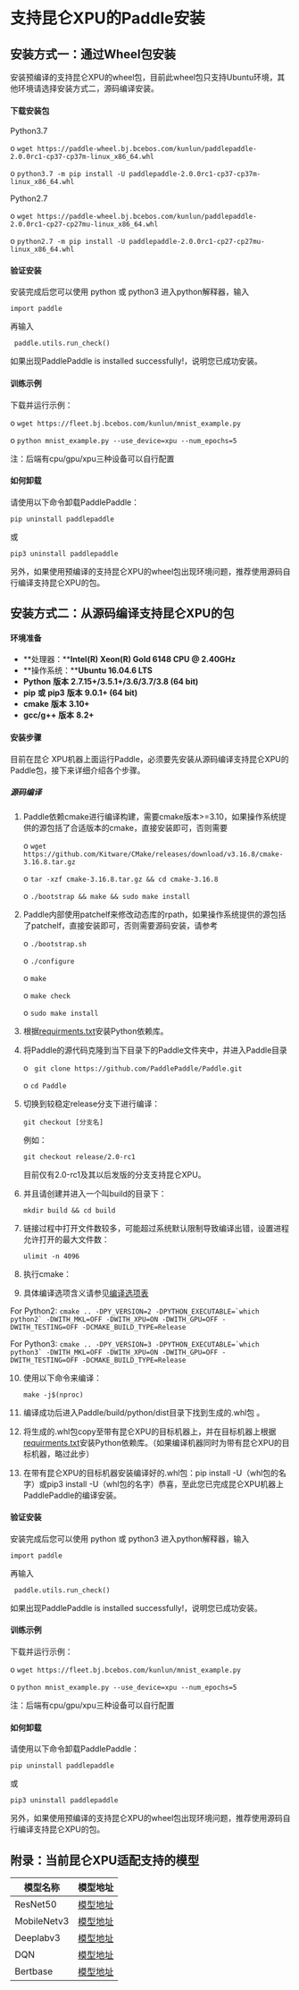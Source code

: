 # 支持昆仑XPU的Paddle安装

## 安装方式一：通过Wheel包安装

安装预编译的支持昆仑XPU的wheel包，目前此wheel包只支持Ubuntu环境，其他环境请选择安装方式二，源码编译安装。

#### 下载安装包

Python3.7

o  ```wget https://paddle-wheel.bj.bcebos.com/kunlun/paddlepaddle-2.0.0rc1-cp37-cp37m-linux_x86_64.whl```

o  ```python3.7 -m pip install -U paddlepaddle-2.0.0rc1-cp37-cp37m-linux_x86_64.whl ```

Python2.7

o  ```wget https://paddle-wheel.bj.bcebos.com/kunlun/paddlepaddle-2.0.0rc1-cp27-cp27mu-linux_x86_64.whl```

o  ```python2.7 -m pip install -U paddlepaddle-2.0.0rc1-cp27-cp27mu-linux_x86_64.whl```



#### 验证安装

安装完成后您可以使用 python 或 python3 进入python解释器，输入

```import paddle ```

再输入

``` paddle.utils.run_check()```

如果出现PaddlePaddle is installed successfully!，说明您已成功安装。



#### 训练示例

下载并运行示例：

o  ```wget https://fleet.bj.bcebos.com/kunlun/mnist_example.py ```

o  ```python mnist_example.py --use_device=xpu --num_epochs=5```

注：后端有cpu/gpu/xpu三种设备可以自行配置


#### 如何卸载

请使用以下命令卸载PaddlePaddle：

 ```pip uninstall paddlepaddle```

或

 ```pip3 uninstall paddlepaddle ```

另外，如果使用预编译的支持昆仑XPU的wheel包出现环境问题，推荐使用源码自行编译支持昆仑XPU的包。





## 安装方式二：从源码编译支持昆仑XPU的包

#### 环境准备

- **处理器：****Intel(R) Xeon(R) Gold 6148 CPU @ 2.40GHz**
- **操作系统：****Ubuntu 16.04.6 LTS**
- **Python** **版本**     **2.7.15+/3.5.1+/3.6/3.7/3.8 (64 bit)**
- **pip** **或** **pip3** **版本** **9.0.1+ (64 bit)**
- **cmake**  **版本** **3.10+**
- **gcc/g++**  **版本** **8.2+**

#### 安装步骤

目前在昆仑 XPU机器上面运行Paddle，必须要先安装从源码编译支持昆仑XPU的Paddle包，接下来详细介绍各个步骤。

##### **源码编译**

1. Paddle依赖cmake进行编译构建，需要cmake版本>=3.10，如果操作系统提供的源包括了合适版本的cmake，直接安装即可，否则需要

   o  ```wget https://github.com/Kitware/CMake/releases/download/v3.16.8/cmake-3.16.8.tar.gz```

   o  ```tar -xzf cmake-3.16.8.tar.gz && cd cmake-3.16.8 ```

   o  ```./bootstrap && make && sudo make install```

2. Paddle内部使用patchelf来修改动态库的rpath，如果操作系统提供的源包括了patchelf，直接安装即可，否则需要源码安装，请参考

   o  ```./bootstrap.sh ```

   o ``` ./configure ```

   o ``` make ```

   o ``` make check ```

   o  ```sudo make install```

3. 根据[requirments.txt](https://github.com/PaddlePaddle/Paddle/blob/develop/python/requirements.txt)安装Python依赖库。

4. 将Paddle的源代码克隆到当下目录下的Paddle文件夹中，并进入Paddle目录

   o ``` git clone https://github.com/PaddlePaddle/Paddle.git```

   o  ```cd Paddle```

5. 切换到较稳定release分支下进行编译：

   ```git checkout [分支名]```

   例如：

   ```git checkout release/2.0-rc1```

   目前仅有2.0-rc1及其以后发版的分支支持昆仑XPU。

6. 并且请创建并进入一个叫build的目录下：

   ```mkdir build && cd build```

7. 链接过程中打开文件数较多，可能超过系统默认限制导致编译出错，设置进程允许打开的最大文件数：

   ```ulimit -n 4096```

8. 执行cmake：
9. 具体编译选项含义请参见[编译选项表](https://www.paddlepaddle.org.cn/install/quick/Tables.html#Compile)

For Python2: ```cmake .. -DPY_VERSION=2 -DPYTHON_EXECUTABLE=`which python2` -DWITH_MKL=OFF -DWITH_XPU=ON -DWITH_GPU=OFF -DWITH_TESTING=OFF -DCMAKE_BUILD_TYPE=Release ```

For Python3: ```cmake .. -DPY_VERSION=3 -DPYTHON_EXECUTABLE=`which python3` -DWITH_MKL=OFF -DWITH_XPU=ON -DWITH_GPU=OFF -DWITH_TESTING=OFF -DCMAKE_BUILD_TYPE=Release ```

10. 使用以下命令来编译：

    ```make -j$(nproc)```

11. 编译成功后进入Paddle/build/python/dist目录下找到生成的.whl包 。

12. 将生成的.whl包copy至带有昆仑XPU的目标机器上，并在目标机器上根据[requirments.txt](https://github.com/PaddlePaddle/Paddle/blob/develop/python/requirements.txt)安装Python依赖库。（如果编译机器同时为带有昆仑XPU的目标机器，略过此步）

13. 在带有昆仑XPU的目标机器安装编译好的.whl包：pip install -U（whl包的名字）或pip3 install -U（whl包的名字）恭喜，至此您已完成昆仑XPU机器上PaddlePaddle的编译安装。



#### 验证安装

安装完成后您可以使用 python 或 python3 进入python解释器，输入

```import paddle ```

再输入

``` paddle.utils.run_check()```

如果出现PaddlePaddle is installed successfully!，说明您已成功安装。



#### 训练示例

下载并运行示例：

o  ```wget https://fleet.bj.bcebos.com/kunlun/mnist_example.py ```

o  ```python mnist_example.py --use_device=xpu --num_epochs=5```

注：后端有cpu/gpu/xpu三种设备可以自行配置

#### 如何卸载

请使用以下命令卸载PaddlePaddle：

 ```pip uninstall paddlepaddle```

或

 ```pip3 uninstall paddlepaddle ```

另外，如果使用预编译的支持昆仑XPU的wheel包出现环境问题，推荐使用源码自行编译支持昆仑XPU的包。


## 附录：当前昆仑XPU适配支持的模型

|  模型名称  | 模型地址  |
|  ----  | ----  |
| ResNet50  | [模型地址](https://github.com/PaddlePaddle/PaddleClas/tree/dygraph/docs/zh_CN/extension/train_on_xpu.md) |
| MobileNetv3  | [模型地址](https://github.com/PaddlePaddle/PaddleClas/tree/dygraph/docs/zh_CN/extension/train_on_xpu.md) |
| Deeplabv3  | [模型地址](https://github.com/PaddlePaddle/PaddleSeg/blob/develop/legacy/docs/train_on_xpu.md) |
| DQN  | [模型地址](https://github.com/PaddlePaddle/PARL/blob/develop/examples/DQN/train_on_xpu.md) |
| Bertbase  | [模型地址](https://github.com/PaddlePaddle/models/blob/develop/PaddleNLP/legacy/pretrain_language_models/BERT/README.md) |
